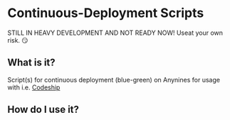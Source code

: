# Continuous-Deployment Scripts
STILL IN HEAVY DEVELOPMENT AND NOT READY NOW!
Useat your own risk. :smirk:


## What is it?
Script(s) for continuous deployment (blue-green) on Anynines for usage
with i.e. [Codeship](https://www.codeship.io/)

## How do I use it?
